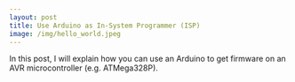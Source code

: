 ```yaml
---
layout: post
title: Use Arduino as In-System Programmer (ISP)
image: /img/hello_world.jpeg
---
```


In this post, I will explain how you can use an Arduino to get firmware on an AVR microcontroller (e.g. ATMega328P).

